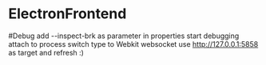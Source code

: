 ﻿# ElectronFrontend

#Debug 
add --inspect-brk as parameter in properties
start debugging
attach to process
switch type to Webkit websocket 
use http://127.0.0.1:5858 as target and refresh
:)

